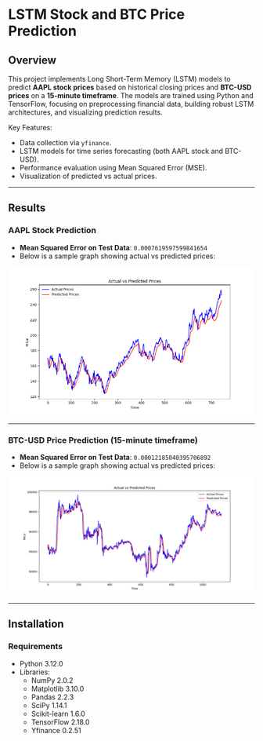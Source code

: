 # LSTM Stock and BTC Price Prediction

## Overview
This project implements Long Short-Term Memory (LSTM) models to predict **AAPL stock prices** based on historical closing prices and **BTC-USD prices** on a **15-minute timeframe**. The models are trained using Python and TensorFlow, focusing on preprocessing financial data, building robust LSTM architectures, and visualizing prediction results.

Key Features:
- Data collection via `yfinance`.
- LSTM models for time series forecasting (both AAPL stock and BTC-USD).
- Performance evaluation using Mean Squared Error (MSE).
- Visualization of predicted vs actual prices.

---

## Results

### AAPL Stock Prediction
- **Mean Squared Error on Test Data**: `0.0007619597599841654`  
- Below is a sample graph showing actual vs predicted prices:
  
![Predicted vs Actual Prices (AAPL)](Actual_vs_predicted_prices_AAPL.png)

---

### BTC-USD Price Prediction (15-minute timeframe)
- **Mean Squared Error on Test Data**: `0.00012185040395706892`  
- Below is a sample graph showing actual vs predicted prices:
  
![Predicted vs Actual Prices (BTC-USD)](Actual_vs_predicted_prices_BTC.png)

---

## Installation

### Requirements
- Python 3.12.0
- Libraries:
  - NumPy 2.0.2
  - Matplotlib 3.10.0
  - Pandas 2.2.3
  - SciPy 1.14.1
  - Scikit-learn 1.6.0
  - TensorFlow 2.18.0
  - Yfinance 0.2.51
